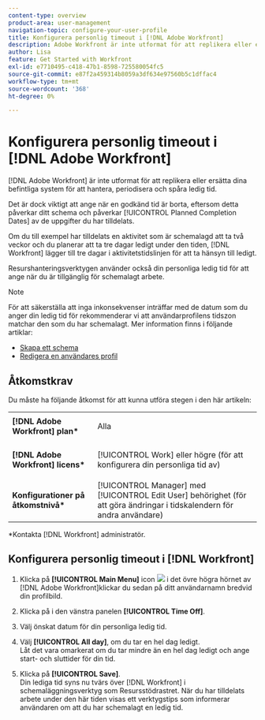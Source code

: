 ```yaml
---
content-type: overview
product-area: user-management
navigation-topic: configure-your-user-profile
title: Konfigurera personlig timeout i [!DNL Adobe Workfront]
description: Adobe Workfront är inte utformat för att replikera eller ersätta dina befintliga system för hantering, upplupning och spårning av ledig tid. Det är dock viktigt att ange när en godkänd tid är ledig, eftersom detta påverkar schemat och påverkar de planerade slutförandedatumen för de uppgifter du har tilldelats.
author: Lisa
feature: Get Started with Workfront
exl-id: e7710495-c418-47b1-8598-725580054fc5
source-git-commit: e87f2a459314b8059a3df634e97560b5c1dffac4
workflow-type: tm+mt
source-wordcount: '368'
ht-degree: 0%

---
```


# Konfigurera personlig timeout i [!DNL Adobe Workfront]

[!DNL Adobe Workfront] är inte utformat för att replikera eller ersätta dina befintliga system för att hantera, periodisera och spåra ledig tid.

Det är dock viktigt att ange när en godkänd tid är borta, eftersom detta påverkar ditt schema och påverkar [!UICONTROL Planned Completion Dates] av de uppgifter du har tilldelats.

Om du till exempel har tilldelats en aktivitet som är schemalagd att ta två veckor och du planerar att ta tre dagar ledigt under den tiden, [!DNL Workfront] lägger till tre dagar i aktivitetstidslinjen för att ta hänsyn till ledigt.

Resurshanteringsverktygen använder också din personliga ledig tid för att ange när du är tillgänglig för schemalagt arbete.

>[!NOTE]
>
>För att säkerställa att inga inkonsekvenser inträffar med de datum som du anger din ledig tid för rekommenderar vi att användarprofilens tidszon matchar den som du har schemalagt. Mer information finns i följande artiklar:
>
>* [Skapa ett schema](../../../administration-and-setup/set-up-workfront/configure-timesheets-schedules/create-schedules.md)
>* [Redigera en användares profil](../../../administration-and-setup/add-users/create-and-manage-users/edit-a-users-profile.md)
>




## Åtkomstkrav

Du måste ha följande åtkomst för att kunna utföra stegen i den här artikeln:

<table style="table-layout:auto"> 
 <col> 
 </col> 
 <col> 
 </col> 
 <tbody> 
  <tr> 
   <td role="rowheader"><strong>[!DNL Adobe Workfront] plan*</strong></td> 
   <td> <p>Alla</p> </td> 
  </tr> 
  <tr> 
   <td role="rowheader"><strong>[!DNL Adobe Workfront] licens*</strong></td> 
   <td> <p>[!UICONTROL Work] eller högre (för att konfigurera din personliga tid av)</p> </td> 
  </tr> 
  <tr> 
   <td role="rowheader"><strong>Konfigurationer på åtkomstnivå*</strong></td> 
   <td>[!UICONTROL Manager] med [!UICONTROL Edit User] behörighet (för att göra ändringar i tidskalendern för andra användare)</td> 
  </tr> 
 </tbody> 
</table>

&#42;Kontakta [!DNL Workfront] administratör.

## Konfigurera personlig timeout i [!DNL Workfront]

1. Klicka på **[!UICONTROL Main Menu]** icon ![](assets/main-menu-icon.png) i det övre högra hörnet av [!DNL Adobe Workfront]klickar du sedan på ditt användarnamn bredvid din profilbild.

1. Klicka på i den vänstra panelen **[!UICONTROL Time Off]**.
1. Välj önskat datum för din personliga ledig tid.
1. Välj **[!UICONTROL All day]**, om du tar en hel dag ledigt.\
   Låt det vara omarkerat om du tar mindre än en hel dag ledigt och ange start- och sluttider för din tid.

1. Klicka på **[!UICONTROL Save]**.\
   Din lediga tid syns nu tvärs över [!DNL Workfront] i schemaläggningsverktyg som Resursstödrastret. När du har tilldelats arbete under den här tiden visas ett verktygstips som informerar användaren om att du har schemalagt en ledig tid.
